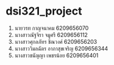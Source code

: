 # dsi321_project
 1. นายวรท กาญจนาคม 6209656070 
 2. นางสาวณัฐจิรา จมูศรี 6209656112
 3. นางสาวศุกลภัทร ชิณวงศ์ 6209656203
 4. นางสาววิมลฉัตร อาภาสุขเจริญ 6209656344
 5. นางสาวชนัญญา เพชรน้อย 6209656401
